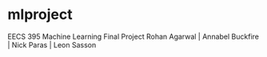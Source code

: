 # mlproject
EECS 395 Machine Learning Final Project
Rohan Agarwal | Annabel Buckfire | Nick Paras | Leon Sasson